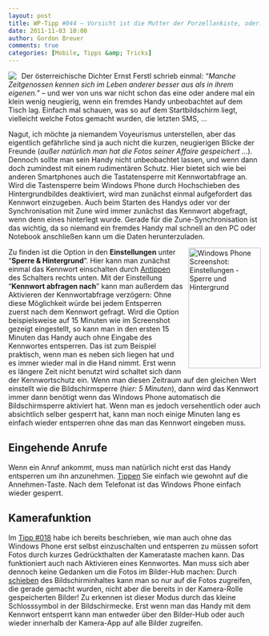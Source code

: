 ```yaml
---
layout: post
title: WP-Tipp #044 – Vorsicht ist die Mutter der Porzellankiste, oder: Tastensperre mit Kennwort
date: 2011-11-03 10:00
author: Gordon Breuer
comments: true
categories: [Mobile, Tipps &amp; Tricks]
---
```

<p><img style="margin: 0px 10px 0px 0px; display: inline; float: left" align="left" src="http://anheledirwp.blob.core.windows.net/wordpress/2011/11/bedienung.png" /></p>  <p>Der österreichische Dichter Ernst Ferstl schrieb einmal: “<em>Manche Zeitgenossen kennen sich im Leben anderer besser aus als in ihrem eigenen.</em>” – und wer von uns war nicht schon das eine oder andere mal ein klein wenig neugierig, wenn ein fremdes Handy unbeobachtet auf dem Tisch lag. Einfach mal schauen, was so auf dem Startbildschirm liegt, vielleicht welche Fotos gemacht wurden, die letzten SMS, … </p>  <p>Nagut, ich möchte ja niemandem Voyeurismus unterstellen, aber das eigentlich gefährliche sind ja auch nicht die kurzen, neugierigen Blicke der Freunde (<em>außer natürlich man hat die Fotos seiner Affaire gespeichert …</em>). Dennoch sollte man sein Handy nicht unbeobachtet lassen, und wenn dann doch zumindest mit einem rudimentären Schutz. Hier bietet sich wie bei anderen Smartphones auch die Tastatensperre mit Kennwortabfrage an. Wird die Tastensperre beim Windows Phone durch Hochschieben des Hintergrundbildes deaktiviert, wird man zunächst einmal aufgefordert das Kennwort einzugeben. Auch beim Starten des Handys oder vor der Synchronisation mit Zune wird immer zunächst das Kennwort abgefragt, wenn denn eines hinterlegt wurde. Gerade für die Zune-Synchronisation ist das wichtig, da so niemand ein fremdes Handy mal schnell an den PC oder Notebook anschließen kann um die Daten herunterzuladen.</p>  <p><img style="background-image: none; border-bottom: 0px; border-left: 0px; margin: 0px 0px 0px 10px; padding-left: 0px; padding-right: 0px; display: inline; float: right; border-top: 0px; border-right: 0px; padding-top: 0px" title="" border="0" alt="Windows Phone Screenshot: Einstellungen - Sperre und Hintergrund" align="right" src="http://anheledirwp.blob.core.windows.net/wordpress/2011/11/Screen-Capture-1.jpg" width="144" height="240" /></p>  <p>Zu finden ist die Option in den <strong>Einstellungen</strong> unter “<strong>Sperre &amp; Hintergrund</strong>”. Hier kann man zunächst einmal das Kennwort einschalten durch <a href="/post/2011/09/12/WP7-Tipp-007-%E2%80%93-Standard-Gesten.aspx">Antippen</a> des Schalters rechts unten. Mit der Einstellung “<strong>Kennwort abfragen nach</strong>” kann man außerdem das Aktivieren der Kennwortabfrage verzögern: Ohne diese Möglichkeit würde bei jedem Entsperren zuerst nach dem Kennwort gefragt. Wird die Option beispielsweise auf 15 Minuten wie im Screenshot gezeigt eingestellt, so kann man in den ersten 15 Minuten das Handy auch ohne Eingabe des Kennwortes entsperren. Das ist zum Beispiel praktisch, wenn man es neben sich liegen hat und es immer wieder mal in die Hand nimmt. Erst wenn es längere Zeit nicht benutzt wird schaltet sich dann der Kennwortschutz ein. Wenn man diesen Zeitraum auf den gleichen Wert einstellt wie die Bildschirmsperre (<em>hier: 5 Minuten</em>), dann wird das Kennwort immer dann benötigt wenn das Windows Phone automatisch die Bildschirmsperre aktiviert hat. Wenn man es jedoch versehentlich oder auch absichtlich selber gesperrt hat, kann man noch einige Minuten lang es einfach wieder entsperren ohne das man das Kennwort eingeben muss.</p>  <h2>Eingehende Anrufe</h2>  <p>Wenn ein Anruf ankommt, muss man natürlich nicht erst das Handy entsperren um ihn anzunehmen. <a href="/post/2011/09/12/WP7-Tipp-007-%E2%80%93-Standard-Gesten.aspx">Tippen</a> Sie einfach wie gewohnt auf die Annehmen-Taste. Nach dem Telefonat ist das Windows Phone einfach wieder gesperrt.</p>  <h2>Kamerafunktion</h2>  <p>Im <a href="/post/2011/09/27/WP-Tipp-018-&ndash;-Auf-die-Kamera-fertig-los!.aspx">Tipp #018</a> habe ich bereits beschrieben, wie man auch ohne das Windows Phone erst selbst einzuschalten und entsperren zu müssen sofort Fotos durch kurzes Gedrückthalten der Kamerataste machen kann. Das funktioniert auch nach Aktivieren eines Kennwortes. Man muss sich aber dennoch keine Gedanken um die Fotos im Bilder-Hub machen: Durch <a href="/post/2011/09/12/WP7-Tipp-007-%E2%80%93-Standard-Gesten.aspx">schieben</a> des Bildschirminhaltes kann man so nur auf die Fotos zugreifen, die gerade gemacht wurden, nicht aber die bereits in der Kamera-Rolle gespeicherten Bilder! Zu erkennen ist dieser Modus durch das kleine Schlosssymbol in der Bildschirmecke. Erst wenn man das Handy mit dem Kennwort entsperrt kann man entweder über den Bilder-Hub oder auch wieder innerhalb der Kamera-App auf alle Bilder zugreifen.</p>
